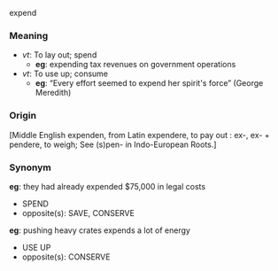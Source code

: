 expend
### Meaning
+ _vt_: To lay out; spend
	+ __eg__: expending tax revenues on government operations
+ _vt_: To use up; consume
	+ __eg__: “Every effort seemed to expend her spirit's force” (George Meredith)

### Origin

[Middle English expenden, from Latin expendere, to pay out : ex-, ex- + pendere, to weigh; See (s)pen- in Indo-European Roots.]

### Synonym

__eg__: they had already expended $75,000 in legal costs

+ SPEND
+ opposite(s): SAVE, CONSERVE

__eg__: pushing heavy crates expends a lot of energy

+ USE UP
+ opposite(s): CONSERVE


